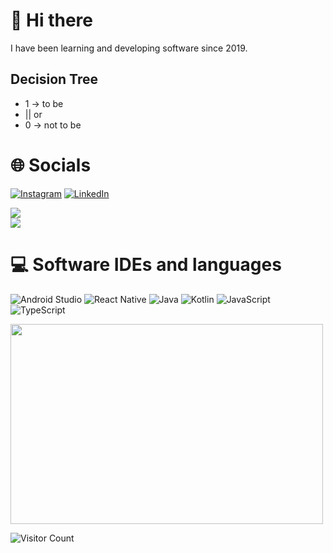 # 👋 Hi there

I have been learning and developing software since 2019.

## Decision Tree
- 1 -> to be
- ||   or
- 0 -> not to be

# 🌐 Socials
[![Instagram](https://img.shields.io/badge/Instagram-%23E4405F.svg?logo=Instagram&logoColor=white)](https://instagram.com/dimensions.xyz) [![LinkedIn](https://img.shields.io/badge/LinkedIn-%230077B5.svg?logo=linkedin&logoColor=white)](https://linkedin.com/in/yusuf-kumral-1ab8391b1)

![](https://github-readme-stats.vercel.app/api?username=dimensions-xyz&theme=radical&hide_border=false&include_all_commits=false&count_private=false)<br/>
![](https://github-readme-streak-stats.herokuapp.com/?user=dimensions-xyz&theme=radical&hide_border=false)<br/>

# 💻 Software IDEs and languages
![Android Studio](https://img.shields.io/badge/Android%20Studio-3DDC84.svg?style=for-the-badge&logo=android-studio&logoColor=white)
![React Native](https://img.shields.io/badge/react_native-%2320232a.svg?style=for-the-badge&logo=react&logoColor=%2361DAFB)
![Java](https://img.shields.io/badge/java-%23ED8B00.svg?style=for-the-badge&logo=java&logoColor=white)
![Kotlin](https://img.shields.io/badge/kotlin-%237F52FF.svg?style=for-the-badge&logo=kotlin&logoColor=white)
![JavaScript](https://img.shields.io/badge/javascript-%23323330.svg?style=for-the-badge&logo=javascript&logoColor=%23F7DF1E)
![TypeScript](https://img.shields.io/badge/typescript-%23007ACC.svg?style=for-the-badge&logo=typescript&logoColor=white)

<p><img align = "middle" src="https://github.com/dimensions-xyz/dimensions-xyz/blob/main/catrix.gif" width="500" height="320" /></p>

![Visitor Count](https://profile-counter.glitch.me/dimensions-xyz/count.svg)
